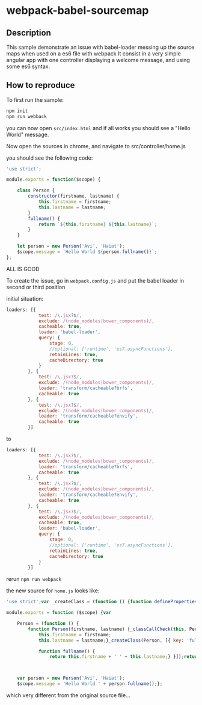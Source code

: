 # webpack-babel-sourcemap

## Description
This sample demonstrate an issue with babel-loader messing up the source maps when used on a es6 file with webpack
It consist in a very simple angular app with one controller displaying a welcome message, and using some es6 syntax.

## How to reproduce

To first run the sample:
```bash
npm init
npm run webback
```

you can now open `src/index.html` and if all works you should see a "Hello World" message.

Now open the sources in chrome, and navigate to src/controller/home.js

you should see the following code:

```js
'use strict';

module.exports = function($scope) {

    class Person {
        constructor(firstname, lastname) {
            this.firstname = firstname;
            this.lastname = lastname;
        }
        fullname() {
            return `${this.firstname} ${this.lastname}`;
        }
    }

    let person = new Person('Avi', 'Haiat');
    $scope.message = `Hello World ${person.fullname()}`;
};

```

ALL IS GOOD

To create the issue, go in `webpack.config.js` and put the babel loader in second or third position

initial situation:
```js
loaders: [{
            test: /\.jsx?$/,
            exclude: /(node_modules|bower_components)/,
            cacheable: true,
            loader: 'babel-loader',
            query: {
                stage: 0,
                //optional: ['runtime', 'es7.asyncFunctions'],
                retainLines: true,
                cacheDirectory: true
            }
        }, {
            test: /\.jsx?$/,
            exclude: /(node_modules|bower_components)/,
            loader: 'transform/cacheable?brfs',
            cacheable: true
        }, {
            test: /\.jsx?$/,
            exclude: /(node_modules|bower_components)/,
            loader: 'transform/cacheable?envify',
            cacheable: true
        }]
```

to 

```js
loaders: [{
            test: /\.jsx?$/,
            exclude: /(node_modules|bower_components)/,
            loader: 'transform/cacheable?brfs',
            cacheable: true
        }, {
            test: /\.jsx?$/,
            exclude: /(node_modules|bower_components)/,
            loader: 'transform/cacheable?envify',
            cacheable: true
        }, {
            test: /\.jsx?$/,
            exclude: /(node_modules|bower_components)/,
            cacheable: true,
            loader: 'babel-loader',
            query: {
                stage: 0,
                //optional: ['runtime', 'es7.asyncFunctions'],
                retainLines: true,
                cacheDirectory: true
            }
        }]

```


rerun `npm run webpack`

the new source for `home.js` looks like:
```js
'use strict';var _createClass = (function () {function defineProperties(target, props) {for (var i = 0; i < props.length; i++) {var descriptor = props[i];descriptor.enumerable = descriptor.enumerable || false;descriptor.configurable = true;if ('value' in descriptor) descriptor.writable = true;Object.defineProperty(target, descriptor.key, descriptor);}}return function (Constructor, protoProps, staticProps) {if (protoProps) defineProperties(Constructor.prototype, protoProps);if (staticProps) defineProperties(Constructor, staticProps);return Constructor;};})();function _classCallCheck(instance, Constructor) {if (!(instance instanceof Constructor)) {throw new TypeError('Cannot call a class as a function');}}

module.exports = function ($scope) {var 

    Person = (function () {
        function Person(firstname, lastname) {_classCallCheck(this, Person);
            this.firstname = firstname;
            this.lastname = lastname;}_createClass(Person, [{ key: 'fullname', value: 

            function fullname() {
                return this.firstname + ' ' + this.lastname;} }]);return Person;})();



    var person = new Person('Avi', 'Haiat');
    $scope.message = 'Hello World ' + person.fullname();};

```

which very different from the original source file...
